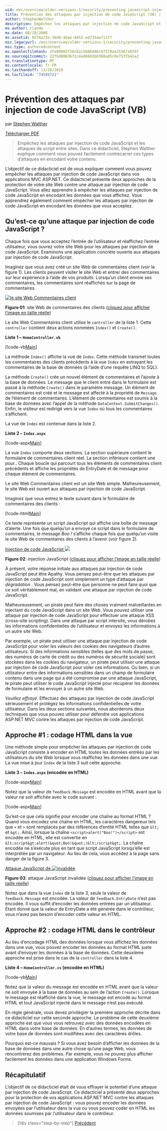 ```yaml
---
uid: mvc/overview/older-versions-1/security/preventing-javascript-injection-attacks-vb
title: Prévention des attaques par injection de code JavaScript (VB) | Microsoft Docs
author: StephenWalther
description: Empêchez les attaques par injection de code JavaScript et les attaques de script entre sites. Dans ce didacticiel, Stephen Walther explique comment vous pouvez facilement...
ms.author: riande
ms.date: 08/19/2008
ms.assetid: 9274a72e-34dd-4dae-8452-ed733ae71377
msc.legacyurl: /mvc/overview/older-versions-1/security/preventing-javascript-injection-attacks-vb
msc.type: authoredcontent
ms.openlocfilehash: dfe09085f26c62c566649bc6f570aa25367a0f07
ms.sourcegitcommit: 22fbd8863672c4ad6693b8388ad5c8e753fb41a2
ms.translationtype: MT
ms.contentlocale: fr-FR
ms.lasthandoff: 11/28/2019
ms.locfileid: "74594721"
---
```

# <a name="preventing-javascript-injection-attacks-vb"></a>Prévention des attaques par injection de code JavaScript (VB)

par [Stephen Walther](https://github.com/StephenWalther)

[Télécharger PDF](https://download.microsoft.com/download/8/4/8/84843d8d-1575-426c-bcb5-9d0c42e51416/ASPNET_MVC_Tutorial_06_VB.pdf)

> Empêchez les attaques par injection de code JavaScript et les attaques de script entre sites. Dans ce didacticiel, Stephen Walther explique comment vous pouvez facilement contrecarrer ces types d’attaques en encodant votre contenu.

L’objectif de ce didacticiel est de vous expliquer comment vous pouvez empêcher les attaques par injection de code JavaScript dans vos applications MVC ASP.NET. Ce didacticiel présente deux approches de la protection de votre site Web contre une attaque par injection de code JavaScript. Vous allez apprendre à empêcher les attaques par injection de code JavaScript en encodant les données que vous affichez. Vous apprendrez également comment empêcher les attaques par injection de code JavaScript en encodant les données que vous acceptez.

## <a name="what-is-a-javascript-injection-attack"></a>Qu’est-ce qu’une attaque par injection de code JavaScript ?

Chaque fois que vous acceptez l’entrée de l’utilisateur et réaffichez l’entrée utilisateur, vous ouvrez votre site Web pour les attaques par injection de code JavaScript. Examinons une application concrète ouverte aux attaques par injection de code JavaScript.

Imaginez que vous avez créé un site Web de commentaires client (voir la figure 1). Les clients peuvent visiter le site Web et entrer des commentaires sur leur expérience à l’aide de vos produits. Lorsqu’un client envoie ses commentaires, les commentaires sont réaffichés sur la page de commentaires.

[![le site Web Commentaires client](preventing-javascript-injection-attacks-vb/_static/image2.png)](preventing-javascript-injection-attacks-vb/_static/image1.png)

**Figure 01**: site Web de commentaires des clients ([cliquez pour afficher l’image en taille réelle](preventing-javascript-injection-attacks-vb/_static/image3.png))

Le site Web Commentaires client utilise le `controller` de la liste 1. Cette `controller` contient deux actions nommées `Index()` et `Create()`.

**Liste 1 – `HomeController.vb`**

[!code-vb[Main](preventing-javascript-injection-attacks-vb/samples/sample1.vb)]

La méthode `Index()` affiche la vue de `Index`. Cette méthode transmet toutes les commentaires des clients précédents à la vue `Index` en extrayant les commentaires de la base de données (à l’aide d’une requête LINQ to SQL).

La méthode `Create()` crée un nouvel élément de commentaires et l’ajoute à la base de données. Le message que le client entre dans le formulaire est passé à la méthode `Create()` dans le paramètre message. Un élément de commentaires est créé et le message est affecté à la propriété de `Message` de l’élément de commentaires. L’élément de commentaires est soumis à la base de données avec l’appel de la méthode `DataContext.SubmitChanges()`. Enfin, le visiteur est redirigé vers la vue `Index` où tous les commentaires s’affichent.

La vue de `Index` est contenue dans la liste 2.

**Liste 2 – `Index.aspx`**

[!code-aspx[Main](preventing-javascript-injection-attacks-vb/samples/sample2.aspx)]

La vue `Index` comporte deux sections. La section supérieure contient le formulaire de commentaires client réel. La section inférieure contient une pour.. Chaque boucle qui parcourt tous les éléments de commentaires client précédents et affiche les propriétés de EntryDate et de message pour chaque élément de commentaires.

Le site Web Commentaires client est un site Web simple. Malheureusement, le site Web est ouvert aux attaques par injection de code JavaScript.

Imaginez que vous entrez le texte suivant dans le formulaire de commentaires des clients :

[!code-html[Main](preventing-javascript-injection-attacks-vb/samples/sample3.html)]

Ce texte représente un script JavaScript qui affiche une boîte de message d’alerte. Une fois que quelqu’un a envoyé ce script dans le formulaire de commentaires, le message <em>Boo !</em> s’affiche chaque fois que quelqu’un visite le site Web de commentaires des clients à l’avenir (voir figure 2).

[Injection de code JavaScript ![](preventing-javascript-injection-attacks-vb/_static/image5.png)](preventing-javascript-injection-attacks-vb/_static/image4.png)

**Figure 02**: injection JavaScript ([cliquez pour afficher l’image en taille réelle](preventing-javascript-injection-attacks-vb/_static/image6.png))

À présent, votre réponse initiale aux attaques par injection de code JavaScript peut être Apathy. Vous pensez peut-être que les attaques par injection de code JavaScript sont simplement un type d’attaque par *dégradation* . Vous pensez peut-être que personne ne peut faire quoi que ce soit véritablement mal, en validant une attaque par injection de code JavaScript.

Malheureusement, un pirate peut faire des choses vraiment malveillantes en injectant du code JavaScript dans un site Web. Vous pouvez utiliser une attaque par injection de code JavaScript pour effectuer une attaque XSS (cross-site scripting). Dans une attaque par script intersite, vous dérobez les informations confidentielles de l’utilisateur et envoyez les informations à un autre site Web.

Par exemple, un pirate peut utiliser une attaque par injection de code JavaScript pour voler les valeurs des cookies des navigateurs d’autres utilisateurs. Si des informations sensibles (telles que des mots de passe, des numéros de carte de crédit ou des numéros de sécurité sociale) sont stockées dans les cookies du navigateur, un pirate peut utiliser une attaque par injection de code JavaScript pour voler ces informations. Ou bien, si un utilisateur entre des informations sensibles dans un champ de formulaire contenu dans une page qui a été compromise par une attaque JavaScript, le pirate peut utiliser le code JavaScript injecté pour récupérer les données de formulaire et les envoyer à un autre site Web.

*Veuillez effrayé*. Effectuez des attaques par injection de code JavaScript sérieusement et protégez les informations confidentielles de votre utilisateur. Dans les deux sections suivantes, nous aborderons deux techniques que vous pouvez utiliser pour défendre vos applications ASP.NET MVC contre les attaques par injection de code JavaScript.

## <a name="approach-1-html-encode-in-the-view"></a>Approche #1 : codage HTML dans la vue

Une méthode simple pour empêcher les attaques par injection de code JavaScript consiste à encoder en HTML toutes les données entrées par les utilisateurs du site Web lorsque vous réaffichez les données dans une vue. La vue mise à jour `Index` de la liste 3 suit cette approche.

**Liste 3 – `Index.aspx` (encodée en HTML)**

[!code-aspx[Main](preventing-javascript-injection-attacks-vb/samples/sample4.aspx)]

Notez que la valeur de `feedback.Message` est encodée en HTML avant que la valeur ne soit affichée avec le code suivant :

[!code-aspx[Main](preventing-javascript-injection-attacks-vb/samples/sample5.aspx)]

Qu’est-ce que cela signifie pour encoder une chaîne au format HTML ? Quand vous encodez une chaîne en HTML, les caractères dangereux tels que `<` et `>` sont remplacés par des références d’entité HTML telles que `&lt;` et `&gt;`. Ainsi, lorsque la chaîne `<script>alert("Boo!")</script>` est encodée en HTML, elle est convertie en `&lt;script&gt;alert(&quot;Boo!&quot;)&lt;/script&gt;`. La chaîne encodée ne s’exécute plus en tant que script JavaScript lorsqu’elle est interprétée par un navigateur. Au lieu de cela, vous accédez à la page sans danger de la figure 3.

[Attaque JavaScript de ![invalidée](preventing-javascript-injection-attacks-vb/_static/image8.png)](preventing-javascript-injection-attacks-vb/_static/image7.png)

**Figure 03**: attaque JavaScript invalidée ([cliquez pour afficher l’image en taille réelle](preventing-javascript-injection-attacks-vb/_static/image9.png))

Notez que dans la vue `Index` de la liste 3, seule la valeur de `feedback.Message` est encodée. La valeur de `feedback.EntryDate` n’est pas encodée. Il vous suffit d’encoder les données entrées par un utilisateur. Étant donné que la valeur de EntryDate a été générée dans le contrôleur, vous n’avez pas besoin d’encoder cette valeur en HTML.

## <a name="approach-2-html-encode-in-the-controller"></a>Approche #2 : codage HTML dans le contrôleur

Au lieu d’encodage HTML des données lorsque vous affichez les données dans une vue, vous pouvez encoder les données au format HTML juste avant d’envoyer les données à la base de données. Cette deuxième approche est prise dans le cas de la `controller` dans la liste 4.

**Liste 4 – `HomeController.cs` (encodée en HTML)**

[!code-vb[Main](preventing-javascript-injection-attacks-vb/samples/sample6.vb)]

Notez que la valeur du message est encodée en HTML avant que la valeur ne soit envoyée à la base de données au sein de l’action `Create()`. Lorsque le message est réaffiché dans la vue, le message est encodé au format HTML et tout JavaScript injecté dans le message n’est pas exécuté.

En règle générale, vous devez privilégier la première approche décrite dans ce didacticiel sur cette seconde approche. Le problème de cette deuxième approche est que vous vous retrouvez avec des données encodées en HTML dans votre base de données. En d’autres termes, les données de votre base de données sont modifiées avec des caractères drôles.

Pourquoi est-ce mauvais ? Si vous avez besoin d’afficher les données de la base de données dans une autre chose qu’une page Web, vous rencontrerez des problèmes. Par exemple, vous ne pouvez plus afficher facilement les données dans une application Windows Forms.

## <a name="summary"></a>Récapitulatif

L’objectif de ce didacticiel était de vous effrayer le potentiel d’une attaque par injection de code JavaScript. Ce didacticiel a présenté deux approches pour la protection de vos applications ASP.NET MVC contre les attaques par injection de code JavaScript : vous pouvez encoder les données envoyées par l’utilisateur dans la vue ou vous pouvez coder en HTML les données soumises par l’utilisateur dans le contrôleur.

> [!div class="step-by-step"]
> [Précédent](authenticating-users-with-windows-authentication-vb.md)
